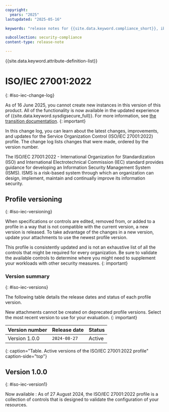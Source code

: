 ```yaml
---
copyright:
  years: "2025"
lastupdated: "2025-05-16"

keywords: "release notes for {{site.data.keyword.compliance_short}}, ibm security best practices, profile changes, enhancements, fixes, improvements, International Organization for Standardization, iso, International Electrotechnical Commission, iec, Information Security Management System, "

subcollection: security-compliance
content-type: release-note

---
```


{{site.data.keyword.attribute-definition-list}}

# ISO/IEC 27001:2022
{: #iso-iec-change-log}

As of 16 June 2025, you cannot create new instances in this version of this product. All of the functionality is now available in the updated experience of {{site.data.keyword.sysdigsecure_full}}. For more information, see [the transition documentation](/docs/security-compliance?topic=security-compliance-scc-transition). 
{: important}


In this change log, you can learn about the latest changes, improvements, and updates for the Service Organization Control (ISO/IEC 27001:2022) profile. The change log lists changes that were made, ordered by the version number.

The ISO/IEC 27001:2022 - International Organization for Standardization (ISO) and International Electrotechnical Commission (IEC) standard provides guidance for developing an Information Security Management System (ISMS). ISMS is a risk-based system through which an organization can design, implement, maintain and continually improve its information security.


## Profile versioning
{: #iso-iec-versioning}

When specifications or controls are edited, removed from, or added to a profile in a way that is not compatible with the current version, a new version is released. To take advantage of the changes in a new version, update your attachments to use the newest profile version.

This profile is consistently updated and is not an exhaustive list of all the controls that might be required for every organization. Be sure to validate the available controls to determine where you might need to supplement your workloads with other security measures.
{: important}


### Version summary
{: #iso-iec-versions}

The following table details the release dates and status of each profile version.

New attachments cannot be created on deprecated profile versions. Select the most recent version to use for your evaluation.
{: important}

| Version number | Release date | Status |
|:---------------|:-------------|:-------|
| Version 1.0.0 | `2024-08-27` | Active |
{: caption="Table. Active versions of the ISO/IEC 27001:2022 profile" caption-side="top"}


## Version 1.0.0
{: #iso-iec-version1}

Now available
:   As of 27 August 2024, the ISO/IEC 27001:2022 profile is a collection of controls that is designed to validate the configuration of your resources.
